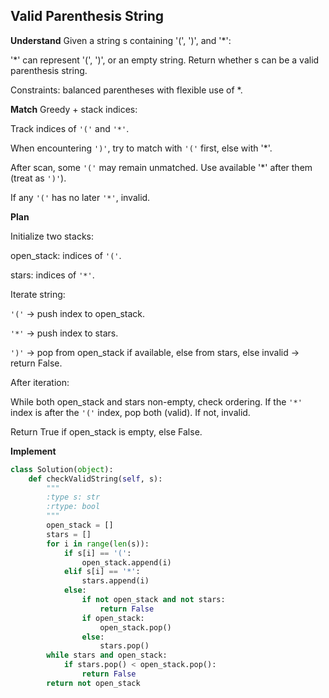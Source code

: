 ## Valid Parenthesis String
**Understand**
Given a string s containing '(', ')', and '*':

'*' can represent '(', ')', or an empty string.
Return whether s can be a valid parenthesis string.

Constraints: balanced parentheses with flexible use of *.

**Match**
Greedy + stack indices:

Track indices of `'('` and `'*'`.

When encountering `')'`, try to match with `'('` first, else with '*'.

After scan, some `'('` may remain unmatched. Use available '*' after them (treat as `')'`).

If any `'('` has no later `'*'`, invalid.

**Plan**

Initialize two stacks:

open_stack: indices of `'('`.

stars: indices of `'*'`.

Iterate string:

`'('` → push index to open_stack.

`'*'` → push index to stars.

`')'` → pop from open_stack if available, else from stars, else invalid → return False.

After iteration:

While both open_stack and stars non-empty, check ordering. If the `'*'` index is after the `'('` index, pop both (valid). If not, invalid.

Return True if open_stack is empty, else False.

**Implement**
```py
class Solution(object):
    def checkValidString(self, s):
        """
        :type s: str
        :rtype: bool
        """
        open_stack = []
        stars = []
        for i in range(len(s)):
            if s[i] == '(':
                open_stack.append(i)
            elif s[i] == '*':
                stars.append(i)
            else:
                if not open_stack and not stars:
                    return False
                if open_stack:
                    open_stack.pop()
                else:
                    stars.pop()
        while stars and open_stack:
            if stars.pop() < open_stack.pop():
                return False
        return not open_stack
```